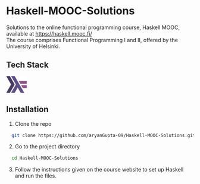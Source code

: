 # Haskell-MOOC-Solutions
Solutions to the online functional programming course, Haskell MOOC, available at https://haskell.mooc.fi/<br>
The course comprises Functional Programming I and II, offered by the University of Helsinki.

## Tech Stack
<a href="https://www.haskell.org/" target="_blank" rel="noreferrer"><img src="https://github.com/aryanGupta-09/GitHub-Profile-Icons/blob/main/Languages/Haskell.png" width="55" height="45" alt="Haskell" /></a>

## Installation

1. Clone the repo
```bash
  git clone https://github.com/aryanGupta-09/Haskell-MOOC-Solutions.git
```

2. Go to the project directory
```bash
  cd Haskell-MOOC-Solutions
```

3. Follow the instructions given on the course website to set up Haskell and run the files.
